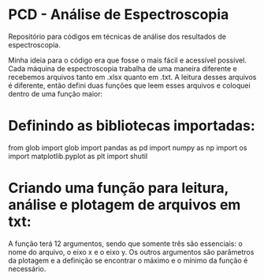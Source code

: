# PCD - Análise de Espectroscopia
Repositório para códigos em técnicas de análise dos resultados de espectroscopia.

Minha ideia para o código era que fosse o mais fácil e acessível possível. Cada máquina de espectroscopia trabalha de uma maneira diferente e recebemos arquivos tanto em .xlsx quanto em .txt. A leitura desses arquivos é diferente, então defini duas funções que leem esses arquivos e coloquei dentro de uma função maior:
 # Definindo as bibliotecas importadas:
from glob import glob
import pandas as pd
import numpy as np
import os
import matplotlib.pyplot as plt
import shutil

# Criando uma função para leitura, análise e plotagem de arquivos em txt: 
A função terá 12 argumentos, sendo que somente três são essenciais: o nome do arquivo, o eixo x e o eixo y. Os outros argumentos são parâmetros da plotagem e a definição se encontrar o máximo e o mínimo da função é necessário.


